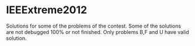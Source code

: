 IEEExtreme2012
==============

Solutions for some of the problems of the contest. Some of the solutions are not debugged 100% or not finished. Only problems B,F and U have valid solution.
